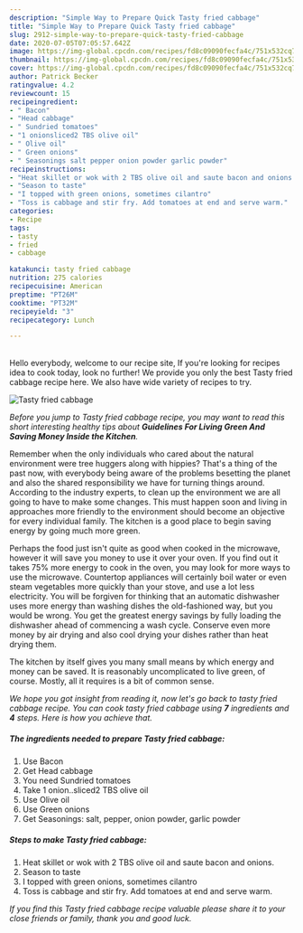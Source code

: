 ```yaml
---
description: "Simple Way to Prepare Quick Tasty fried cabbage"
title: "Simple Way to Prepare Quick Tasty fried cabbage"
slug: 2912-simple-way-to-prepare-quick-tasty-fried-cabbage
date: 2020-07-05T07:05:57.642Z
image: https://img-global.cpcdn.com/recipes/fd8c09090fecfa4c/751x532cq70/tasty-fried-cabbage-recipe-main-photo.jpg
thumbnail: https://img-global.cpcdn.com/recipes/fd8c09090fecfa4c/751x532cq70/tasty-fried-cabbage-recipe-main-photo.jpg
cover: https://img-global.cpcdn.com/recipes/fd8c09090fecfa4c/751x532cq70/tasty-fried-cabbage-recipe-main-photo.jpg
author: Patrick Becker
ratingvalue: 4.2
reviewcount: 15
recipeingredient:
- " Bacon"
- "Head cabbage"
- " Sundried tomatoes"
- "1 onionsliced2 TBS olive oil"
- " Olive oil"
- " Green onions"
- " Seasonings salt pepper onion powder garlic powder"
recipeinstructions:
- "Heat skillet or wok with 2 TBS olive oil and saute bacon and onions."
- "Season to taste"
- "I topped with green onions, sometimes cilantro"
- "Toss is cabbage and stir fry. Add tomatoes at end and serve warm."
categories:
- Recipe
tags:
- tasty
- fried
- cabbage

katakunci: tasty fried cabbage 
nutrition: 275 calories
recipecuisine: American
preptime: "PT26M"
cooktime: "PT32M"
recipeyield: "3"
recipecategory: Lunch

---
```

<br>
Hello everybody, welcome to our recipe site, If you're looking for recipes idea to cook today, look no further! We provide you only the best Tasty fried cabbage recipe here. We also have wide variety of recipes to try.
<br>


![Tasty fried cabbage](https://img-global.cpcdn.com/recipes/fd8c09090fecfa4c/751x532cq70/tasty-fried-cabbage-recipe-main-photo.jpg)

<i>Before you jump to Tasty fried cabbage recipe, you may want to read this short interesting healthy tips about 
<strong>Guidelines For Living Green And Saving Money Inside the Kitchen</strong>.</i>
</br>

Remember when the only individuals who cared about the natural environment were tree huggers along with hippies? That's a thing of the past now, with everybody being aware of the problems besetting the planet and also the shared responsibility we have for turning things around. According to the industry experts, to clean up the environment we are all going to have to make some changes. This must happen soon and living in approaches more friendly to the environment should become an objective for every individual family. The kitchen is a good place to begin saving energy by going much more green.

Perhaps the food just isn't quite as good when cooked in the microwave, however it will save you money to use it over your oven. If you find out it takes 75% more energy to cook in the oven, you may look for more ways to use the microwave. Countertop appliances will certainly boil water or even steam vegetables more quickly than your stove, and use a lot less electricity. You will be forgiven for thinking that an automatic dishwasher uses more energy than washing dishes the old-fashioned way, but you would be wrong. You get the greatest energy savings by fully loading the dishwasher ahead of commencing a wash cycle. Conserve even more money by air drying and also cool drying your dishes rather than heat drying them.

The kitchen by itself gives you many small means by which energy and money can be saved. It is reasonably uncomplicated to live green, of course. Mostly, all it requires is a bit of common sense.


<i>We hope you got insight from reading it, now let's go back to tasty fried cabbage recipe. You can cook tasty fried cabbage using <strong>7</strong> ingredients and <strong>4</strong> steps. Here is how you achieve that.
</i>

##### The ingredients needed to prepare Tasty fried cabbage:

1. Use  Bacon
1. Get Head cabbage
1. You need  Sundried tomatoes
1. Take 1 onion..sliced2 TBS olive oil
1. Use  Olive oil
1. Use  Green onions
1. Get  Seasonings: salt, pepper, onion powder, garlic powder


##### Steps to make Tasty fried cabbage:

1. Heat skillet or wok with 2 TBS olive oil and saute bacon and onions.
1. Season to taste
1. I topped with green onions, sometimes cilantro
1. Toss is cabbage and stir fry. Add tomatoes at end and serve warm.


<i>If you find this Tasty fried cabbage recipe valuable please share it to your close friends or family, thank you and good luck.</i>
